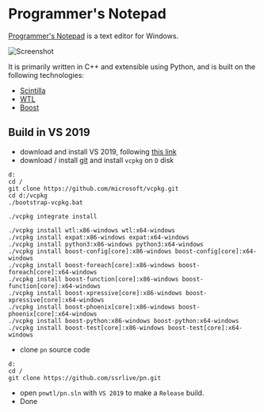 # Programmer's Notepad

[Programmer's Notepad](http://www.pnotepad.org/) is a text editor for Windows.

![Screenshot](http://www.pnotepad.org/images/home1.png)

It is primarily written in C++ and extensible using Python, and is built on the following technologies:
  - [Scintilla](https://www.scintilla.org/)
  - [WTL](http://sourceforge.net/projects/wtl/)
  - [Boost](http://www.boost.org/)

## Build in VS 2019

- download and install VS 2019, following [this link](https://visualstudio.microsoft.com/downloads/)
- download / install [git](https://git-scm.com/) and install `vcpkg` on `D` disk
```
d:
cd /
git clone https://github.com/microsoft/vcpkg.git
cd d:/vcpkg
./bootstrap-vcpkg.bat

./vcpkg integrate install

./vcpkg install wtl:x86-windows wtl:x64-windows
./vcpkg install expat:x86-windows expat:x64-windows
./vcpkg install python3:x86-windows python3:x64-windows
./vcpkg install boost-config[core]:x86-windows boost-config[core]:x64-windows
./vcpkg install boost-foreach[core]:x86-windows boost-foreach[core]:x64-windows
./vcpkg install boost-function[core]:x86-windows boost-function[core]:x64-windows
./vcpkg install boost-xpressive[core]:x86-windows boost-xpressive[core]:x64-windows
./vcpkg install boost-phoenix[core]:x86-windows boost-phoenix[core]:x64-windows
./vcpkg install boost-python:x86-windows boost-python:x64-windows
./vcpkg install boost-test[core]:x86-windows boost-test[core]:x64-windows
```
- clone `pn` source code
```
d:
cd /
git clone https://github.com/ssrlive/pn.git
```
- open `pnwtl/pn.sln` with `VS 2019` to make a `Release` build.
- Done
